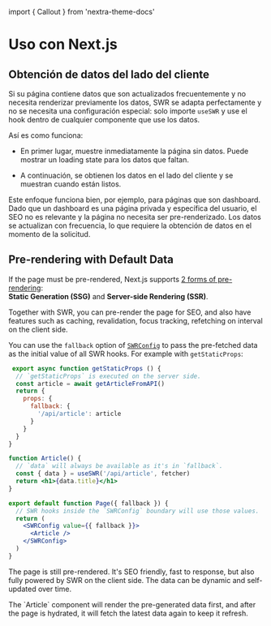 import { Callout } from 'nextra-theme-docs'

# Uso con Next.js

## Obtención de datos del lado del cliente

Si su página contiene datos que son actualizados frecuentemente y no necesita renderizar previamente los datos, SWR se adapta perfectamente y no se necesita una configuración especial: solo importe `useSWR` y use el hook dentro de cualquier componente que use los datos.

Así es como funciona:

- En primer lugar, muestre inmediatamente la página sin datos. Puede mostrar un loading state para los datos que faltan.

- A continuación, se obtienen los datos en el lado del cliente y se muestran cuando están listos.

Este enfoque funciona bien, por ejemplo, para páginas que son dashboard. Dado que un dashboard es una página privada y específica del usuario, el SEO no es relevante y la página no necesita ser pre-renderizado. Los datos se actualizan con frecuencia, lo que requiere la obtención de datos en el momento de la solicitud.

## Pre-rendering with Default Data

If the page must be pre-rendered, Next.js supports [2 forms of pre-rendering](https://nextjs.org/docs/basic-features/data-fetching):  
**Static Generation (SSG)** and **Server-side Rendering (SSR)**.

Together with SWR, you can pre-render the page for SEO, and also have features such as caching, revalidation, focus tracking, refetching on interval on the client side.

You can use the `fallback` option of [`SWRConfig`](/docs/global-configuration) to pass the pre-fetched data as the initial value of all SWR hooks.
For example with `getStaticProps`:

```jsx
 export async function getStaticProps () {
  // `getStaticProps` is executed on the server side.
  const article = await getArticleFromAPI()
  return {
    props: {
      fallback: {
        '/api/article': article
      }
    }
  }
}

function Article() {
  // `data` will always be available as it's in `fallback`.
  const { data } = useSWR('/api/article', fetcher)
  return <h1>{data.title}</h1>
}

export default function Page({ fallback }) {
  // SWR hooks inside the `SWRConfig` boundary will use those values.
  return (
    <SWRConfig value={{ fallback }}>
      <Article />
    </SWRConfig>
  )
}
```

The page is still pre-rendered. It's SEO friendly, fast to response, but also fully powered by SWR on the client side. The data can be dynamic and self-updated over time.

<Callout emoji="💡">
  The `Article` component will render the pre-generated data first, and after the page is hydrated, it will fetch the latest data again to keep it refresh.
</Callout>
